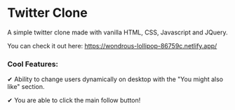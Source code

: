 ﻿# Twitter Clone
 
 A simple twitter clone made with vanilla HTML, CSS, Javascript and JQuery.
 
 You can check it out here: https://wondrous-lollipop-86759c.netlify.app/


### Cool Features:
✔ Ability to change users dynamically on desktop with the "You might also like" section. 

✔ You are able to click the main follow button!
